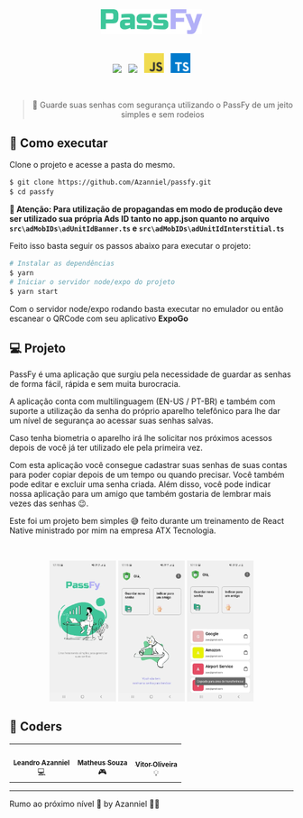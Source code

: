 <div align="center">
  <div align="center">
    <img width="180px" src="./src/assets/nameApp.png" alt="PassFy" />
  </div>

  <br>

  <p>
    <img src="https://user-images.githubusercontent.com/71537090/159611634-9c2009c9-fe18-433a-829f-320b3c68a6f6.png" height="35px"/>
    &nbsp;
    <img src="https://user-images.githubusercontent.com/71537090/159611771-394305ff-02c4-4440-af93-f6d601381392.png" height="35px"/>
    &nbsp;
    <img src="https://raw.githubusercontent.com/github/explore/80688e429a7d4ef2fca1e82350fe8e3517d3494d/topics/javascript/javascript.png" height="35px"/>
    &nbsp;
    <img src="https://raw.githubusercontent.com/github/explore/80688e429a7d4ef2fca1e82350fe8e3517d3494d/topics/typescript/typescript.png" height="35px"/>
  </p>

  <br>

  > 🔐 Guarde suas senhas com segurança utilizando o PassFy de um jeito simples e sem rodeios
</div>


## 🚀 Como executar

Clone o projeto e acesse a pasta do mesmo.

```bash
$ git clone https://github.com/Azanniel/passfy.git
$ cd passfy
```

**🎯 Atenção: Para utilização de propagandas em modo de produção deve ser utilizado sua própria Ads ID tanto no app.json quanto no arquivo `src\adMobIDs\adUnitIdBanner.ts` e `src\adMobIDs\adUnitIdInterstitial.ts`**

Feito isso basta seguir os passos abaixo para executar o projeto:
```bash
# Instalar as dependências
$ yarn
# Iniciar o servidor node/expo do projeto
$ yarn start
```

Com o servidor node/expo rodando basta executar no emulador ou então escanear o QRCode com seu aplicativo **ExpoGo**


## 💻 Projeto

PassFy é uma aplicação que surgiu pela necessidade de guardar as senhas de forma fácil, rápida e sem muita burocracia.

A aplicação conta com multilinguagem (EN-US / PT-BR) e também com suporte a utilização da senha do próprio aparelho telefônico para lhe dar um nível de segurança ao acessar suas senhas salvas.

Caso tenha biometria o aparelho irá lhe solicitar nos próximos acessos depois de você já ter utilizado ele pela primeira vez.

Com esta aplicação você consegue cadastrar suas senhas de suas contas para poder copiar depois de um tempo ou quando precisar. Você também pode editar e excluir uma senha criada. Além disso, você pode indicar nossa aplicação para um amigo que também gostaria de lembrar mais vezes das senhas 😉.

Este foi um projeto bem simples 😅 feito durante um treinamento de React Native ministrado por mim na empresa ATX Tecnologia.

<br>

<p align="center">
  <img src="./.github/preview1.png" height="250px"/>
  <img src="./.github/preview2.png" height="250px"/>
  <img src="./.github/preview3.png" height="250px"/>
</p>

## 👾 Coders

<table>
  <tr>
    <td align="center"><a href="https://www.linkedin.com/in/leandroazanniel/"><img src="https://avatars.githubusercontent.com/u/71537090?s=400&u=c325a9d4f920f0e16e002486f9e6f92e96ac016a&v=4" width="100px;" alt=""/><br /><sub><b>Leandro Azanniel</b></sub></a><br />💻</td>
    <td align="center"><a href="https://github.com/Matheus-Souza710"><img src="https://avatars.githubusercontent.com/u/61026447?v=4" width="100px;" alt=""/><br /><sub><b>Matheus Souza</b></sub></a><br />🎮</td>
    <td align="center"><a href="https://github.com/vitorA11"><img src="https://avatars.githubusercontent.com/u/67134271?v=4" width="100px;" alt=""/><br /><sub><b>Vitor Oliveira</b></sub></a><br />💡</td>
  </tr>
</table>

---

Rumo ao próximo nível 🚀 by Azanniel 👋🏻
